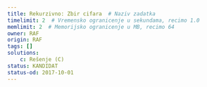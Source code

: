 ```yaml
---
title: Rekurzivno: Zbir cifara  # Naziv zadatka
timelimit: 2  # Vremensko ogranicenje u sekundama, recimo 1.0
memlimit: 2  # Memorijsko ogranicenje u MB, recimo 64
owner: RAF
origin: RAF
tags: []
solutions:
    c: Rešenje (C)
status: KANDIDAT
status-od: 2017-10-01
---
```

